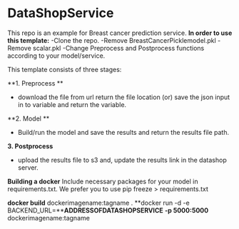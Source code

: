 # DataShopService

This repo is an example for Breast cancer prediction service. 
**In order to use this template:**
-Clone the repo.
-Remove BreastCancerPicklemodel.pkl
-Remove scalar.pkl
-Change Preprocess and Postprocess functions according to your model/service.


This template consists of three stages:

**1. Preprocess **

- download the file from url return the file location (or) save the json input in to variable and return the variable.
 
**2. Model **

- Build/run the model and save the results and return the results file path. 

**3. Postprocess**

- upload the results file to s3 and, update the results link in the datashop server. 

**Building a docker**
Include necessary packages for your model in requirements.txt. We prefer you to use pip freeze > requirements.txt 

**docker build** dockerimagename:tagname .
**docker run -d -e BACKEND_URL=****ADDRESSOFDATASHOPSERVICE** **-p 5000:5000** dockerimagename:tagname
